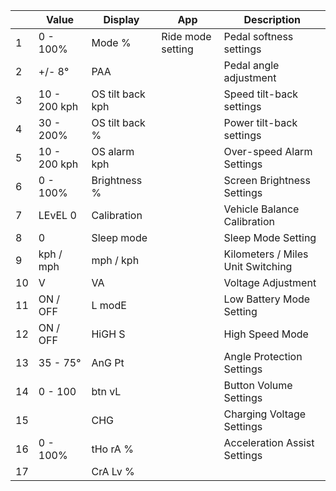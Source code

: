 |  | Value | Display | App | Description |
| --- | --- | --- | --- | --- |
|  1 | 0 - 100% | Mode % | Ride mode setting | Pedal softness settings |
|  2 | +/- 8° | PAA |  | Pedal angle adjustment |
|  3 | 10 - 200 kph | OS tilt back kph |  | Speed tilt-back settings |
|  4 | 30 - 200% | OS tilt back % |  | Power tilt-back settings |
|  5 | 10 - 200 kph | OS alarm kph |  | Over-speed Alarm Settings |
|  6 | 0 - 100% | Brightness % |  | Screen Brightness Settings |
|  7 | LEvEL 0 | Calibration |  | Vehicle Balance Calibration |
|  8 | 0 | Sleep mode |  | Sleep Mode Setting |
|  9 | kph / mph | mph / kph |  | Kilometers / Miles Unit Switching |
| 10 | V | VA |  | Voltage Adjustment |
| 11 | ON / OFF | L modE |  | Low Battery Mode Setting |
| 12 | ON / OFF | HiGH S |  | High Speed Mode |
| 13 | 35 - 75° | AnG Pt |  | Angle Protection Settings |
| 14 | 0 - 100 | btn vL |  | Button Volume Settings |
| 15 |  | CHG |  | Charging Voltage Settings |
| 16 | 0 - 100% | tHo rA % |  | Acceleration Assist Settings |
| 17 |  | CrA Lv % |  |  |
